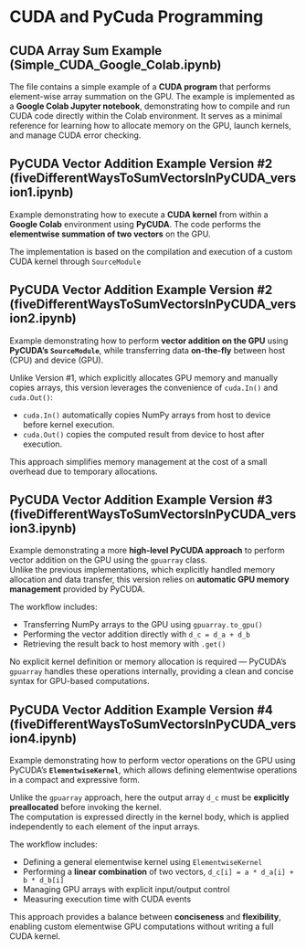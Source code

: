 # CUDA and PyCuda Programming

## CUDA Array Sum Example (Simple_CUDA_Google_Colab.ipynb)

The file contains a simple example of a **CUDA program** that performs element-wise array summation on the GPU. The example is implemented as a **Google Colab Jupyter notebook**, demonstrating how to compile and run CUDA code directly within the Colab environment. It serves as a minimal reference for learning how to allocate memory on the GPU, launch kernels, and manage CUDA error checking.

## PyCUDA Vector Addition Example Version #2 (fiveDifferentWaysToSumVectorsInPyCUDA_version1.ipynb)

Example demonstrating how to execute a **CUDA kernel** from within a **Google Colab** environment using **PyCUDA**. The code performs the **elementwise summation of two vectors** on the GPU.

The implementation is based on the compilation and execution of a custom CUDA kernel through `SourceModule`

## PyCUDA Vector Addition Example Version #2 (fiveDifferentWaysToSumVectorsInPyCUDA_version2.ipynb)

Example demonstrating how to perform **vector addition on the GPU** using **PyCUDA’s `SourceModule`**, while transferring data **on-the-fly** between host (CPU) and device (GPU).

Unlike Version #1, which explicitly allocates GPU memory and manually copies arrays, this version leverages the convenience of `cuda.In()` and `cuda.Out()`:
- `cuda.In()` automatically copies NumPy arrays from host to device before kernel execution.  
- `cuda.Out()` copies the computed result from device to host after execution.  

This approach simplifies memory management at the cost of a small overhead due to temporary allocations.  

## PyCUDA Vector Addition Example Version #3 (fiveDifferentWaysToSumVectorsInPyCUDA_version3.ipynb)

Example demonstrating a more **high-level PyCUDA approach** to perform vector addition on the GPU using the `gpuarray` class.  
Unlike the previous implementations, which explicitly handled memory allocation and data transfer, this version relies on **automatic GPU memory management** provided by PyCUDA.

The workflow includes:
- Transferring NumPy arrays to the GPU using `gpuarray.to_gpu()`
- Performing the vector addition directly with `d_c = d_a + d_b`
- Retrieving the result back to host memory with `.get()`

No explicit kernel definition or memory allocation is required — PyCUDA’s `gpuarray` handles these operations internally, providing a clean and concise syntax for GPU-based computations.

## PyCUDA Vector Addition Example Version #4 (fiveDifferentWaysToSumVectorsInPyCUDA_version4.ipynb)

Example demonstrating how to perform vector operations on the GPU using PyCUDA’s **`ElementwiseKernel`**, which allows defining elementwise operations in a compact and expressive form.

Unlike the `gpuarray` approach, here the output array `d_c` must be **explicitly preallocated** before invoking the kernel.  
The computation is expressed directly in the kernel body, which is applied independently to each element of the input arrays.

The workflow includes:
- Defining a general elementwise kernel using `ElementwiseKernel`
- Performing a **linear combination** of two vectors, `d_c[i] = a * d_a[i] + b * d_b[i]`
- Managing GPU arrays with explicit input/output control
- Measuring execution time with CUDA events

This approach provides a balance between **conciseness** and **flexibility**, enabling custom elementwise GPU computations without writing a full CUDA kernel.
